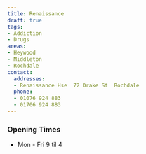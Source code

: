 ```yaml
---
title: Renaissance
draft: true
tags:
- Addiction
- Drugs
areas:
- Heywood
- Middleton
- Rochdale
contact:
  addresses:
  - Renaissance Hse  72 Drake St  Rochdale
  phone:
  - 01076 924 883
  - 01706 924 883
---
```


### Opening Times
* Mon - Fri 9 til 4

